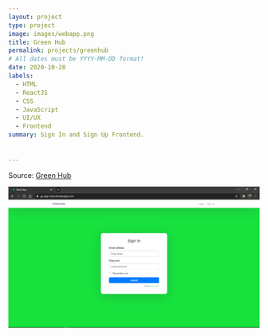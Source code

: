```yaml
---
layout: project
type: project
image: images/webapp.png
title: Green Hub
permalink: projects/greenhub
# All dates must be YYYY-MM-DD format!
date: 2020-10-28
labels:
  - HTML
  - ReactJS
  - CSS
  - JavaScript
  - UI/UX
  - Frontend
summary: Sign In and Sign Up Frontend.
  

---
```


Source: <a href="https://github.com/kkjaseem/gs-app-mern"><i class="large github icon"></i>Green Hub</a>

<div>
  <img src="../images/green.png">
 
</div>

